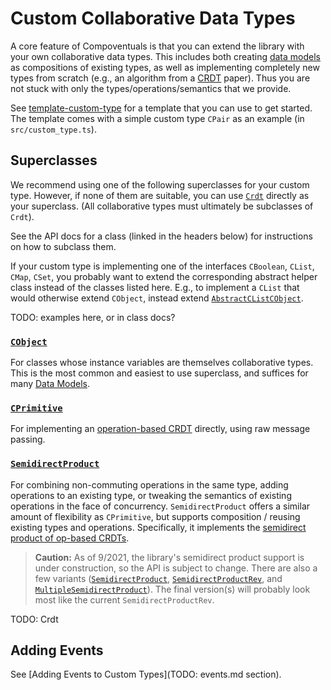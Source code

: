 # Custom Collaborative Data Types

A core feature of Compoventuals is that you can extend the library with your own collaborative data types. This includes both creating [data models](TODO) as compositions of existing types, as well as implementing completely new types from scratch (e.g., an algorithm from a [CRDT](https://crdt.tech/) paper). Thus you are not stuck with only the types/operations/semantics that we provide.

See [template-custom-type](TODO) for a template that you can use to get started. The template comes with a simple custom type `CPair` as an example (in `src/custom_type.ts`).

## Superclasses

We recommend using one of the following superclasses for your custom type. However, if none of them are suitable, you can use [`Crdt`](./typedoc/classes/Crdt.html) directly as your superclass. (All collaborative types must ultimately be subclasses of `Crdt`).

See the API docs for a class (linked in the headers below) for instructions on how to subclass them.

If your custom type is implementing one of the interfaces `CBoolean`, `CList`, `CMap`, `CSet`, you probably want to extend the corresponding abstract helper class instead of the classes listed here. E.g., to implement a `CList` that would otherwise extend `CObject`, instead extend [`AbstractCListCObject`](./typedoc/classes/AbstractCListCObject.html).

TODO: examples here, or in class docs?

### [`CObject`](./typedoc/classes/CObject.html)

For classes whose instance variables are themselves collaborative types. This is the most common and easiest to use superclass, and suffices for many [Data Models](TODO).

### [`CPrimitive`](./typedoc/classes/CPrimitive.html)

For implementing an [operation-based CRDT](https://en.wikipedia.org/wiki/Conflict-free_replicated_data_type#Operation-based_CRDTs) directly, using raw message passing.

### [`SemidirectProduct`](./typedoc/classes/SemidirectProduct.html)

For combining non-commuting operations in the same type, adding operations to an existing type, or tweaking the semantics of existing operations in the face of concurrency. `SemidirectProduct` offers a similar amount of flexibility as `CPrimitive`, but supports composition / reusing existing types and operations. Specifically, it implements the [semidirect product of op-based CRDTs](https://doi.org/10.1145/3408976).

> **Caution:** As of 9/2021, the library's semidirect product support is under construction, so the API is subject to change. There are also a few variants ([`SemidirectProduct`](./typedoc/classes/SemidirectProduct.html), [`SemidirectProductRev`](./typedoc/classes/SemidirectProductRev.html), and [`MultipleSemidirectProduct`](./typedoc/classes/MultipleSemidirectProduct.html)). The final version(s) will probably look most like the current `SemidirectProductRev`.

TODO: Crdt

## Adding Events

See [Adding Events to Custom Types](TODO: events.md section).
